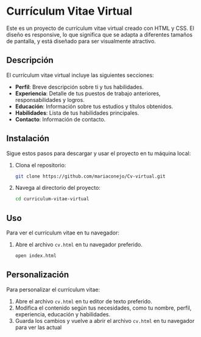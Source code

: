 # Currículum Vitae Virtual

Este es un proyecto de currículum vitae virtual creado con HTML y CSS. El diseño es responsive, lo que significa que se adapta a diferentes tamaños de pantalla, y está diseñado para ser visualmente atractivo.

## Descripción

El currículum vitae virtual incluye las siguientes secciones:
- **Perfil**: Breve descripción sobre ti y tus habilidades.
- **Experiencia**: Detalle de tus puestos de trabajo anteriores, responsabilidades y logros.
- **Educación**: Información sobre tus estudios y títulos obtenidos.
- **Habilidades**: Lista de tus habilidades principales.
- **Contacto**: Información de contacto.

## Instalación

Sigue estos pasos para descargar y usar el proyecto en tu máquina local:

1. Clona el repositorio:
    ```bash
    git clone https://github.com/mariaconejo/Cv-virtual.git
    ```

2. Navega al directorio del proyecto:
    ```bash
    cd curriculum-vitae-virtual
    ```

## Uso

Para ver el currículum vitae en tu navegador:

1. Abre el archivo `cv.html` en tu navegador preferido.
    ```bash
    open index.html
    ```

## Personalización

Para personalizar el currículum vitae:

1. Abre el archivo `cv.html` en tu editor de texto preferido.
2. Modifica el contenido según tus necesidades, como tu nombre, perfil, experiencia, educación y habilidades.
3. Guarda los cambios y vuelve a abrir el archivo `cv.html` en tu navegador para ver las actual